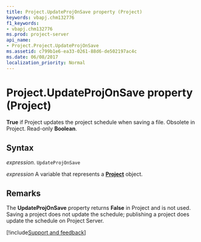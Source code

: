 ```yaml
---
title: Project.UpdateProjOnSave property (Project)
keywords: vbapj.chm132776
f1_keywords:
- vbapj.chm132776
ms.prod: project-server
api_name:
- Project.Project.UpdateProjOnSave
ms.assetid: c799b1e6-ea33-0261-88d6-de502197ac4c
ms.date: 06/08/2017
localization_priority: Normal
---
```



# Project.UpdateProjOnSave property (Project)

 **True** if Project updates the project schedule when saving a file. Obsolete in Project. Read-only **Boolean**.


## Syntax

_expression_. `UpdateProjOnSave`

_expression_ A variable that represents a **[Project](project.project.md)** object.


## Remarks

The  **UpdateProjOnSave** property returns **False** in Project and is not used. Saving a project does not update the schedule; publishing a project does update the schedule on Project Server.

[!include[Support and feedback](~/includes/feedback-boilerplate.md)]